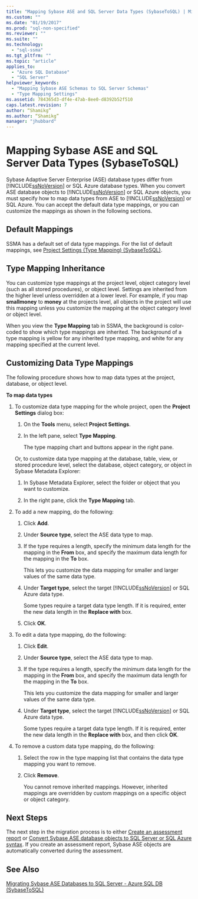 ```yaml
---
title: "Mapping Sybase ASE and SQL Server Data Types (SybaseToSQL) | Microsoft Docs"
ms.custom: ""
ms.date: "01/19/2017"
ms.prod: "sql-non-specified"
ms.reviewer: ""
ms.suite: ""
ms.technology: 
  - "sql-ssma"
ms.tgt_pltfrm: ""
ms.topic: "article"
applies_to: 
  - "Azure SQL Database"
  - "SQL Server"
helpviewer_keywords: 
  - "Mapping Sybase ASE Schemas to SQL Server Schemas"
  - "Type Mapping Settings"
ms.assetid: 784365d3-df4e-47ab-8ee0-d8392b52f510
caps.latest.revision: 7
author: “Shamikg”
ms.author: “Shamikg”
manager: "jhubbard"
---
```

# Mapping Sybase ASE and SQL Server Data Types (SybaseToSQL)
Sybase Adaptive Server Enterprise (ASE) database types differ from [!INCLUDE[ssNoVersion](../../includes/ssnoversion_md.md)] or SQL Azure database types. When you convert ASE database objects to [!INCLUDE[ssNoVersion](../../includes/ssnoversion_md.md)] or SQL Azure objects, you must specify how to map data types from ASE to [!INCLUDE[ssNoVersion](../../includes/ssnoversion_md.md)] or SQL Azure. You can accept the default data type mappings, or you can customize the mappings as shown in the following sections.  
  
## Default Mappings  
SSMA has a default set of data type mappings. For the list of default mappings, see [Project Settings &#40;Type Mapping&#41; &#40;SybaseToSQL&#41;](../../ssma/sybase/project-settings-type-mapping-sybasetosql.md).  
  
## Type Mapping Inheritance  
You can customize type mappings at the project level, object category level (such as all stored procedures), or object level. Settings are inherited from the higher level unless overridden at a lower level. For example, if you map **smallmoney** to **money** at the projects level, all objects in the project will use this mapping unless you customize the mapping at the object category level or object level.  
  
When you view the **Type Mapping** tab in SSMA, the background is color-coded to show which type mappings are inherited. The background of a type mapping is yellow for any inherited type mapping, and white for any mapping specified at the current level.  
  
## Customizing Data Type Mappings  
The following procedure shows how to map data types at the project, database, or object level.  
  
**To map data types**  
  
1.  To customize data type mapping for the whole project, open the **Project Settings** dialog box:  
  
    1.  On the **Tools** menu, select **Project Settings**.  
  
    2.  In the left pane, select **Type Mapping**.  
  
        The type mapping chart and buttons appear in the right pane.  
  
    Or, to customize data type mapping at the database, table, view, or stored procedure level, select the database, object category, or object in Sybase Metadata Explorer:  
  
    1.  In Sybase Metadata Explorer, select the folder or object that you want to customize.  
  
    2.  In the right pane, click the **Type Mapping** tab.  
  
2.  To add a new mapping, do the following:  
  
    1.  Click **Add**.  
  
    2.  Under **Source type**, select the ASE data type to map.  
  
    3.  If the type requires a length, specify the minimum data length for the mapping in the **From** box, and specify the maximum data length for the mapping in the **To** box.  
  
        This lets you customize the data mapping for smaller and larger values of the same data type.  
  
    4.  Under **Target type**, select the target [!INCLUDE[ssNoVersion](../../includes/ssnoversion_md.md)] or SQL Azure data type.  
  
        Some types require a target data type length. If it is required, enter the new data length in the **Replace with** box.  
  
    5.  Click **OK**.  
  
3.  To edit a data type mapping, do the following:  
  
    1.  Click **Edit**.  
  
    2.  Under **Source type**, select the ASE data type to map.  
  
    3.  If the type requires a length, specify the minimum data length for the mapping in the **From** box, and specify the maximum data length for the mapping in the **To** box.  
  
        This lets you customize the data mapping for smaller and larger values of the same data type.  
  
    4.  Under **Target type**, select the target [!INCLUDE[ssNoVersion](../../includes/ssnoversion_md.md)] or SQL Azure data type.  
  
        Some types require a target data type length. If it is required, enter the new data length in the **Replace with** box, and then click **OK**.  
  
4.  To remove a custom data type mapping, do the following:  
  
    1.  Select the row in the type mapping list that contains the data type mapping you want to remove.  
  
    2.  Click **Remove**.  
  
        You cannot remove inherited mappings. However, inherited mappings are overridden by custom mappings on a specific object or object category.  
  
## Next Steps  
The next step in the migration process is to either [Create an assessment report](http://msdn.microsoft.com/en-us/eb996b7c-1eef-4f73-b5e6-2fa6faf7336c) or [Convert Sybase ASE database objects to SQL Server or SQL Azure syntax](http://msdn.microsoft.com/en-us/509cb65d-2f54-427a-83d7-37919cc4e3e3). If you create an assessment report, Sybase ASE objects are automatically converted during the assessment.  
  
## See Also  
[Migrating Sybase ASE Databases to SQL Server - Azure SQL DB &#40;SybaseToSQL&#41;](../../ssma/sybase/migrating-sybase-ase-databases-to-sql-server-azure-sql-db-sybasetosql.md)  
  
